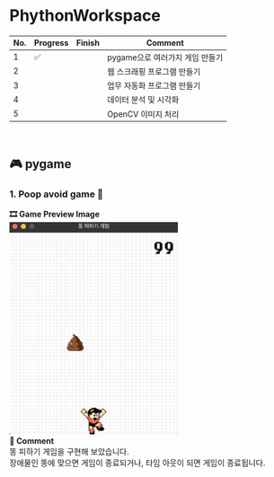 # PhythonWorkspace

| No. | Progress | Finish | Comment                         |
| --- | -------- | ------ | ------------------------------- |
| 1   | ✅       |        | pygame으로 여러가지 게임 만들기 |
| 2   |          |        | 웹 스크래핑 프로그램 만들기     |
| 3   |          |        | 업무 자동화 프로그램 만들기     |
| 4   |          |        | 데이터 분석 및 시각화           |
| 5   |          |        | OpenCV 이미지 처리              |

<br>

## 🎮 pygame

### 1. Poop avoid game 💩
<strong>🎞 Game Preview Image</strong><br>
<img src="https://github.com/moeyg/PhythonWorkspace/blob/dfa39f80c0712ebaf1e3b1872028f5394cd37723/pygame/avoid_poop/images/game_preview.png" width="300px" />
<br>
<strong>💬 Comment</strong><br>
똥 피하기 게임을 구현해 보았습니다.<br>
장애물인 똥에 맞으면 게임이 종료되거나, 타임 아웃이 되면 게임이 종료됩니다.

